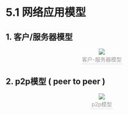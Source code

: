 # 5.1 网络应用模型

## 1. 客户/服务器模型

<center><img src="https://youpai.roccoshi.top/img/20200729215858.png"><br><div style="border-bottom: 1px solid #d9d9d9;display: inline-block;color: #999;    padding: 2px;">客户-服务器模型</div> </center>



## 2. p2p模型 ( peer to peer )

<center><img src="https://youpai.roccoshi.top/img/20200729220102.png"><br><div style="border-bottom: 1px solid #d9d9d9;display: inline-block;color: #999;    padding: 2px;">p2p模型</div> </center>



